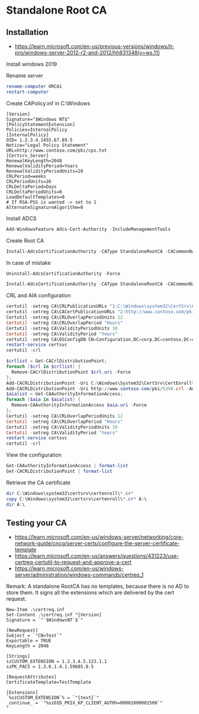 Standalone Root CA
==================

Installation
------------

- https://learn.microsoft.com/en-us/previous-versions/windows/it-pro/windows-server-2012-r2-and-2012/hh831348(v=ws.11)

Install windows 2019

Rename server
```Powershell
rename-computer ORCA1
restart-computer
```

Create CAPolicy.inf in C:\Windows
```
[Version]
Signature="$Windows NT$"
[PolicyStatementExtension]
Policies=InternalPolicy
[InternalPolicy]
OID= 1.2.3.4.1455.67.89.5
Notice="Legal Policy Statement"
URL=http://www.contoso.com/pki/cps.txt
[Certsrv_Server]
RenewalKeyLength=2048
RenewalValidityPeriod=Years
RenewalValidityPeriodUnits=20
CRLPeriod=weeks
CRLPeriodUnits=26
CRLDeltaPeriod=Days
CRLDeltaPeriodUnits=0
LoadDefaultTemplates=0
# If RSA-PSS is wanted -> set to 1
AlternateSignatureAlgorithm=0
```

Install ADCS

```Powershell
Add-WindowsFeature Adcs-Cert-Authority -IncludeManagementTools
```

Create Root CA

```Powershell
Install-AdcsCertificationAuthority -CAType StandaloneRootCA -CACommonName "Cryptable Root CA" -CADistinguishedNameSuffix "O=Cryptable, C=BE" -KeyLength 4096 -HashAlgorithmName SHA256 -ValidityPeriod Years -ValidityPeriodUnits 25 -Force
```

In case of mistake

```Powershell
Uninstall-AdcsCertificationAuthority -Force
```

```Powershell
Install-AdcsCertificationAuthority -CAType StandaloneRootCA -CACommonName "Cryptable Root CA" -CADistinguishedNameSuffix "O=Cryptable, C=BE" -KeyLength 4096 -HashAlgorithmName SHA256 -ValidityPeriod Years -ValidityPeriodUnits 25 -Force -OverwriteExistingDatabase -OverwriteExistingKey
```



CRL and AIA configuration

```Powershell
certutil -setreg CA\CRLPublicationURLs "1:C:\Windows\system32\CertSrv\CertEnroll\%3%8.crl\n2:http://www.contoso.com/pki/%3%8.crl"
certutil -setreg CA\CACertPublicationURLs "2:http://www.contoso.com/pki/%1_%3%4.crt"
Certutil -setreg CA\CRLOverlapPeriodUnits 12
Certutil -setreg CA\CRLOverlapPeriod "Hours"
Certutil -setreg CA\ValidityPeriodUnits 10
Certutil -setreg CA\ValidityPeriod "Years"
certutil -setreg CA\DSConfigDN CN=Configuration,DC=corp,DC=contoso,DC=com
restart-service certsvc
certutil -crl
```

```Powershell
$crllist = Get-CACrlDistributionPoint; 
foreach ($crl in $crllist) {
  Remove-CACrlDistributionPoint $crl.uri -Force
};
Add-CACRLDistributionPoint -Uri C:\Windows\System32\CertSrv\CertEnroll%3%8.crl -PublishToServer -Force
Add-CACRLDistributionPoint -Uri http://www.contoso.com/pki/%3%8.crl -AddToCertificateCDP -Force 
$aialist = Get-CAAuthorityInformationAccess; 
foreach ($aia in $aialist) {
  Remove-CAAuthorityInformationAccess $aia.uri -Force
}; 
Certutil -setreg CA\CRLOverlapPeriodUnits 12
Certutil -setreg CA\CRLOverlapPeriod "Hours"
Certutil -setreg CA\ValidityPeriodUnits 10
Certutil -setreg CA\ValidityPeriod "Years"
restart-service certsvc
certutil -crl
```

View the configuration
```Powershell
Get-CAAuthorityInformationAccess | format-list
Get-CACRLDistributionPoint | format-list
```

Retrieve the CA certificate
```Powershell
dir C:\Windows\system32\certsrv\certenroll\*.cr*
copy C:\Windows\system32\certsrv\certenroll\*.cr* A:\
dir A:\
```

Testing your CA
---------------

- https://learn.microsoft.com/en-us/windows-server/networking/core-network-guide/cncg/server-certs/configure-the-server-certificate-template
- https://learn.microsoft.com/en-us/answers/questions/431223/use-certreq-certutil-to-request-and-approve-a-cert
- https://learn.microsoft.com/en-us/windows-server/administration/windows-commands/certreq_1

Remark: A standalone RootCA has no templates, because there is no AD to store them. It signs all the extensions which are delivered by the cert request.

```
New-Item .\certreq.inf
Set-Content .\certreq.inf "[Version]
Signature = `"`$WindowsNT`$`"

[NewRequest]
Subject = `"CN=Test`"
Exportable = TRUE
KeyLength = 2048

[Strings]
szCUSTOM_EXTENSION = 1.2.3.4.5.123.1.1
szPK_PACS = 1.3.6.1.4.1.59685.8.5

[RequestAttributes]
CertificateTemplate=TestTemplate

[Extensions]
`%szCUSTOM_EXTENSION`% = `"{text}`"
_continue_ = `"%szOID_PKIX_KP_CLIENT_AUTH%=00001000001500`"
"
